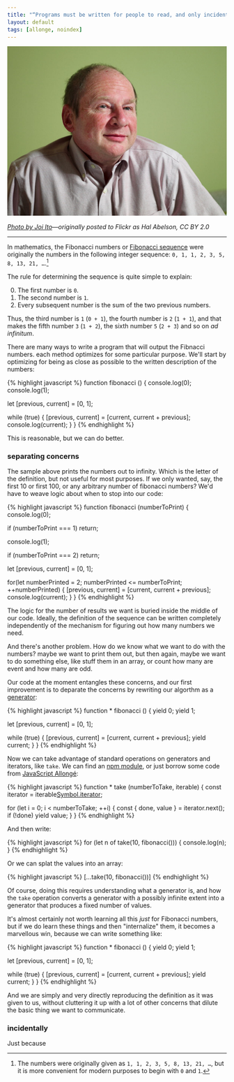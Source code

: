 ```yaml
---
title: "“Programs must be written for people to read, and only incidentally for machines to execute”"
layout: default
tags: [allonge, noindex]
---
```


![Hal Abelson](/assets/images/HalAbelson.jpg)

*[Photo by Joi Ito](https://commons.wikimedia.org/w/index.php?curid=4244437)—originally posted to Flickr as Hal Abelson, CC BY 2.0*

---

In mathematics, the Fibonacci numbers or [Fibonacci sequence](https://en.wikipedia.org/wiki/Fibonacci_number) were originally the numbers in the following integer sequence: `0, 1, 1, 2, 3, 5, 8, 13, 21, …`.[^hist]

[^hist]: The numbers were originally given as `1, 1, 2, 3, 5, 8, 13, 21, …`, but it is more convenient for modern purposes to begin with `0` and `1`.

The rule for determining the sequence is quite simple to explain:

0. The first number is `0`.
0. The second number is `1`.
0. Every subsequent number is the sum of the two previous numbers.

Thus, the third number is `1` (`0 + 1`), the fourth number is `2` (`1 + 1`), and that makes the fifth number `3` (`1 + 2`), the sixth number `5` (`2 + 3`) and so on _ad infinitum_.

There are many ways to write a program that will output the Fibnacci numbers. each method optimizes for some particular purpose. We'll start by optimizing for being as close as possible to the written description of the numbers:

{% highlight javascript %}
function fibonacci () {
  console.log(0);
  console.log(1);

  let [previous, current] = [0, 1];

  while (true) {
    [previous, current] = [current, current + previous];
    console.log(current);
  }
}
{% endhighlight %}

This is reasonable, but we can do better.

### separating concerns

The sample above prints the numbers out to infinity. Which is the letter of the definition, but not useful for most purposes. If we only wanted, say, the first 10 or first 100, or any arbitrary number of fibonacci numbers? We'd have to weave logic about when to stop into our code:

{% highlight javascript %}
function fibonacci (numberToPrint) {
  console.log(0);

  if (numberToPrint === 1) return;

  console.log(1);

  if (numberToPrint === 2) return;

  let [previous, current] = [0, 1];

  for(let numberPrinted = 2; numberPrinted <= numberToPrint; ++numberPrinted) {
    [previous, current] = [current, current + previous];
    console.log(current);
  }
}
{% endhighlight %}

The logic for the number of results we want is buried inside the middle of our code. Ideally, the definition of the sequence can be written completely independently of the mechanism for figuring out how many numbers we need.

And there's another problem. How do we know what we want to do with the numbers? maybe we want to print them out, but then again, maybe we want to do something else, like stuff them in an array, or count how many are event and how many are odd.

Our code at the moment entangles these concerns, and our first improvement is to deparate the concerns by rewriting our algorthm as a [generator](http://raganwald.com/2015/11/03/a-coding-problem.html "Solving a Coding Problem with Iterators and Generators"):

{% highlight javascript %}
function * fibonacci () {
  yield 0;
  yield 1;

  let [previous, current] = [0, 1];

  while (true) {
    [previous, current] = [current, current + previous];
    yield current;
  }
}
{% endhighlight %}

Now we can take advantage of standard operations on generators and iterators, like `take`. We can find an [npm module](https://github.com/jb55/take-iterator), or just borrow some code from [JavaScript Allongé][ja]:

[ja]: https://leanpub.com/javascriptallongesix

{% highlight javascript %}
function * take (numberToTake, iterable) {
  const iterator = iterable[Symbol.iterator]();

  for (let i = 0; i < numberToTake; ++i) {
    const { done, value } = iterator.next();
    if (!done) yield value;
  }
}
{% endhighlight %}

And then write:

{% highlight javascript %}
for (let n of take(10, fibonacci())) {
  console.log(n);
}
{% endhighlight %}

Or we can splat the values into an array:

{% highlight javascript %}
[...take(10, fibonacci())]
{% endhighlight %}

Of course, doing this requires understanding what a generator is, and how the `take` operation converts a generator with a possibly infinite extent into a generator that produces a fixed number of values.

It's almost certainly not worth learning all this _just_ for Fibonacci numbers, but if we do learn these things and then "internalize" them, it becomes a marvellous win, because we can write something like:

{% highlight javascript %}
function * fibonacci () {
  yield 0;
  yield 1;

  let [previous, current] = [0, 1];

  while (true) {
    [previous, current] = [current, current + previous];
    yield current;
  }
}
{% endhighlight %}

And we are simply and very directly reproducing the definition as it was given to us, without cluttering it up with a lot of other concerns that dilute the basic thing we want to communicate.

### incidentally

Just because
